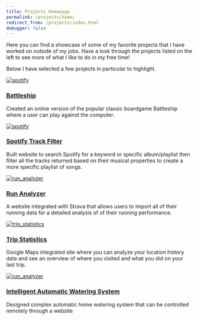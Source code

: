 ```yaml
---
title: Projects Homepage
permalink: /projects/home/
redirect_from: /projects/index.html
debugger: false
---
```


<p class="lead">
Here you can find a showcase of some of my favorite projects that I have worked on outside of my jobs. Have a look through the projects listed on the left to see more of what I like to do in my free time!
</p>

<p class="lead">
Below I have selected a few projects in particular to highlight.
</p>

<div class="col-lg-6">
  <div class="thumbnail">
    <div class="image">
      <a href="{{site.url}}/projects/battleship"><img src="{{site.url}}/assets/img/projects/battleship/Battleship (9).png" class="img-responsive" alt="spotify"></a>
    </div>
    <div class="caption">
      <a href="{{site.url}}/projects/battleship"><h3>Battleship</h3></a>
      <p>Created an online version of the popular classic boardgame Battleship where a user can play against the computer.</p>
    </div>
  </div>
</div>

<div class="col-lg-6">
  <div class="thumbnail">
    <div class="image">
      <a href="{{site.url}}/projects/spotify_filter"><img src="{{site.url}}/assets/img/projects/spotify_filter/SpotifyFilter (1).png" class="img-responsive" alt="spotify"></a>
    </div>
    <div class="caption">
      <a href="{{site.url}}/projects/spotify_filter"><h3>Spotify Track Filter</h3></a>
      <p>Built website to search Spotify for a keyword or specific album/playlist then filter all the tracks returned based on their musical properties to create a more specific playlist of songs.</p>
    </div>
  </div>
</div>

<div class="col-lg-6">
  <div class="thumbnail">
    <div class="image">
      <a href="{{site.url}}/projects/run_analyzer"><img src="{{site.url}}/assets/img/projects/run_analyzer/RunAnalyzer (4).png" class="img-responsive" alt="run_analyzer"></a>
    </div>
    <div class="caption">
      <a href="{{site.url}}/projects/run_analyzer"><h3>Run Analyzer</h3></a>
      <p>A website integrated with Strava that allows users to import all of their running data for a detailed analysis of of their running performance.</p>
    </div>
  </div>
</div>

<div class="col-lg-6">
  <div class="thumbnail">
    <div class="image">
      <a href="{{site.url}}/projects/trip_statistics"><img src="{{site.url}}/assets/img/projects/trip_statistics/trip_statistics (14).png" class="img-responsive" alt="trip_statistics"></a>
    </div>
    <div class="caption">
      <a href="{{site.url}}/projects/trip_statistics"><h3>Trip Statistics</h3></a>
      <p>Google Maps integrated site where you can analyze your location history data and see an overview of where you visited and what you did on your last trip.</p>
    </div>
  </div>
</div>

<div class="col-lg-6">
  <div class="thumbnail">
    <div class="image">
      <a href="{{site.url}}/projects/watering_system"><img src="{{site.url}}/assets/img/projects/watering_system/Automatic Watering System 11.jpg" class="img-responsive" alt="run_analyzer"></a>
    </div>
    <div class="caption">
      <a href="{{site.url}}/projects/watering_system"><h3>Intelligent Automatic Watering System</h3></a>
      <p>Designed complex automatic home watering system that can be controlled remotely through a website</p>
    </div>
  </div>
</div>

